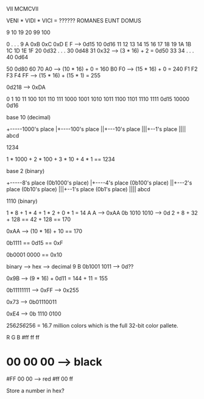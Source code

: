 VII
MCMCVII

VENI * VIDI * VICI = ??????
ROMANES EUNT DOMUS


 9
10
19
20
99
100

0
.
.
.
9
A
0xB
0xC
0xD
E
 F  --> 0d15
10  0d16
11
12
13
14
15
16
17
18
19
1A
1B
1C
1D
1E
1F
20  0d32
.
.
.
30  0d48
31
0x32 --> (3 * 16) + 2 = 0d50
33
34
.
.
.
40  0d64

50 0d80
60
70
A0  --> (10 * 16) + 0 = 160
B0
F0  --> (15 * 16) + 0 = 240
F1
F2
F3
F4
FF --> (15 * 16) + (15 * 1) = 255

0d218 --> 0xDA


 0
 1
10
 11
100
101
110
111
1000
1001
1010
1011
1100
1101
1110
1111 0d15
10000 0d16


base 10 (decimal)

+-----1000's place
|+----100's place
||+---10's place
|||+--1's place
||||
abcd

1234

1 * 1000 + 2 * 100 + 3 * 10 + 4 * 1 == 1234

base 2 (binary)

+-----8's place (0b1000's place)
|+----4's place (0b100's place)
||+---2's place (0b10's place)
|||+--1's place (0b1's place)
||||
abcd

1110 (binary)

1 * 8 + 1 * 4 + 1 * 2 + 0 * 1 = 14
    A    A  --> 0xAA
0b 1010 1010 --> 0d
2 + 8 + 32 + 128 == 42 + 128 == 170

0xAA --> (10 * 16) + 10 == 170

0b1111 == 0d15 == 0xF

0b0001 0000 == 0x10

binary --> hex --> decimal
   9    B
0b1001 1011 --> 0d??

0x9B --> (9 * 16) + 0d11 = 144 + 11 = 155

0b11111111 --> 0xFF --> 0x255

0x73 --> 0b01110011

0xE4 --> 0b 1110 0100


256*256*256 = 16.7 million colors which is the full 32-bit color pallete.

  R  G  B
#ff ff ff 
# 00 00 00  --> black
#FF 00 00 --> red
#ff 00 ff

Store a number in hex? 
